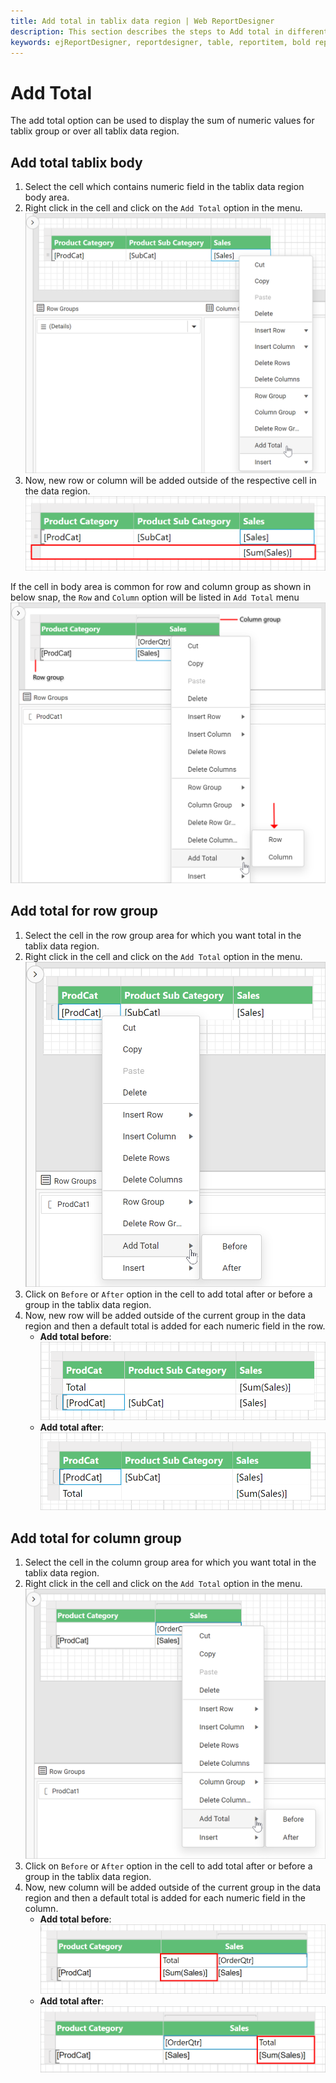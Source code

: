 ```yaml
---
title: Add total in tablix data region | Web ReportDesigner
description: This section describes the steps to Add total in different sections of tablix data region with the Bold Report Designer.
keywords: ejReportDesigner, reportdesigner, table, reportitem, bold reports, documentation, help, ej, user guide, demo, samples, bold reports, bold reporting
---
```


# Add Total

The add total option can be used to display the sum of numeric values for tablix group or over all tablix data region.

## Add total tablix body

1. Select the cell which contains numeric field in the tablix data region body area.
2. Right click in the cell and click on the `Add Total` option in the menu.
   ![Enable grouping panel](/static/assets/on-premise/images/report-designer/report-items/add-total-to-tablix-data-region/open-cell-menu.png '#width=385px')
3. Now, new row or column will be added outside of the respective cell in the data region.
   ![Enable grouping panel](/static/assets/on-premise/images/report-designer/report-items/add-total-to-tablix-data-region/add-total-to-body-cell-output.png '#width=385px')

If the cell in body area is common for row and column group as shown in below snap, the `Row` and `Column` option will be listed in `Add Total` menu
![Enable grouping panel](/static/assets/on-premise/images/report-designer/report-items/add-total-to-tablix-data-region/row-and-column-total-menu.png '#width=385px')

## Add total for row group

1. Select the cell in the row group area for which you want total in the tablix data region.
2. Right click in the cell and click on the `Add Total` option in the menu.
   ![Enable grouping panel](/static/assets/on-premise/images/report-designer/report-items/add-total-to-tablix-data-region/add-total-row-group-menu.png '#width=385px')
3. Click on `Before` or `After` option in the cell to add total after or before a group in the tablix data region.
4. Now, new row will be added outside of the current group in the data region and then a default total is added for each numeric field in the row.
    * **Add total before**:
        ![Enable grouping panel](/static/assets/on-premise/images/report-designer/report-items/add-total-to-tablix-data-region/row-group-add-total-before.png '#width=385px')
    * **Add total after**:
        ![Enable grouping panel](/static/assets/on-premise/images/report-designer/report-items/add-total-to-tablix-data-region/row-group-add-total-after.png '#width=385px')

## Add total for column group

1. Select the cell in the column group area for which you want total in the tablix data region.
2. Right click in the cell and click on the `Add Total` option in the menu.
   ![Enable grouping panel](/static/assets/on-premise/images/report-designer/report-items/add-total-to-tablix-data-region/add-total-column-group-menu.png '#width=385px')
3. Click on `Before` or `After` option in the cell to add total after or before a group in the tablix data region.
4. Now, new column will be added outside of the current group in the data region and then a default total is added for each numeric field in the column.
    * **Add total before**:
        ![Enable grouping panel](/static/assets/on-premise/images/report-designer/report-items/add-total-to-tablix-data-region/column-group-add-total-before.png '#width=385px')
    * **Add total after**:
        ![Enable grouping panel](/static/assets/on-premise/images/report-designer/report-items/add-total-to-tablix-data-region/column-group-add-total-after.png '#width=385px')